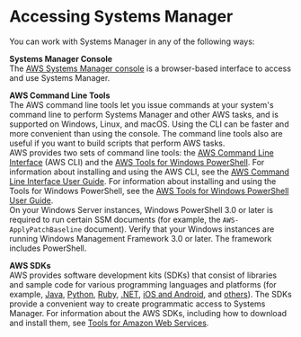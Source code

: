 # Accessing Systems Manager<a name="access-methods"></a>

You can work with Systems Manager in any of the following ways:

**Systems Manager Console**  
The [AWS Systems Manager console](https://console.aws.amazon.com/systems-manager/) is a browser\-based interface to access and use Systems Manager\.

**AWS Command Line Tools**  
The AWS command line tools let you issue commands at your system's command line to perform Systems Manager and other AWS tasks, and is supported on Windows, Linux, and macOS\. Using the CLI can be faster and more convenient than using the console\. The command line tools also are useful if you want to build scripts that perform AWS tasks\.   
AWS provides two sets of command line tools: the [AWS Command Line Interface](https://aws.amazon.com/cli/) \(AWS CLI\) and the [AWS Tools for Windows PowerShell](https://aws.amazon.com/powershell/)\. For information about installing and using the AWS CLI, see the [AWS Command Line Interface User Guide](https://docs.aws.amazon.com/cli/latest/userguide/)\. For information about installing and using the Tools for Windows PowerShell, see the [AWS Tools for Windows PowerShell User Guide](https://docs.aws.amazon.com/powershell/latest/userguide/)\.  
On your Windows Server instances, Windows PowerShell 3\.0 or later is required to run certain SSM documents \(for example, the `AWS-ApplyPatchBaseline` document\)\. Verify that your Windows instances are running Windows Management Framework 3\.0 or later\. The framework includes PowerShell\.

**AWS SDKs**  
AWS provides software development kits \(SDKs\) that consist of libraries and sample code for various programming languages and platforms \(for example, [Java](https://aws.amazon.com/sdk-for-java/), [Python](https://aws.amazon.com/sdk-for-python/), [Ruby](https://aws.amazon.com/sdk-for-ruby/), [\.NET](https://aws.amazon.com/sdk-for-net/), [iOS and Android](https://aws.amazon.com/mobile/resources/), and [others](https://aws.amazon.com/tools/#sdk)\)\. The SDKs provide a convenient way to create programmatic access to Systems Manager\. For information about the AWS SDKs, including how to download and install them, see [Tools for Amazon Web Services](https://aws.amazon.com/tools/#sdk)\.